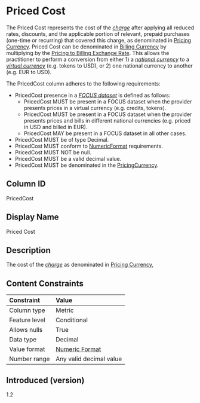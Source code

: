 # Priced Cost

The Priced Cost represents the cost of the [*charge*](#glossary:charge) after applying all reduced rates, discounts, and the applicable portion of relevant, prepaid purchases (one-time or recurring) that covered this charge, as denominated in [Pricing Currency](#pricingcurrency).  Priced Cost can be denominated in [Billing Currency](#billingcurrency) by multiplying by the [Pricing to Billing Exchange Rate](#pricingtobillingexchangerate).  This allows the practitioner to perform a conversion from either 1) a [*national currency*](#glossary:nationalcurrency) to a [*virtual currency*](#glossary:virtualcurrency) (e.g. tokens to USD), or 2) one national currency to another (e.g. EUR to USD).

The PricedCost column adheres to the following requirements:

* PricedCost presence in a [*FOCUS dataset*](#glossary:FOCUS-dataset) is defined as follows:
  * PricedCost MUST be present in a FOCUS dataset when the provider presents prices in a virtual currency (e.g. credits, tokens).
  * PricedCost MUST be present in a FOCUS dataset when the provider presents prices and bills in different national currencies (e.g. priced in USD and billed in EUR).
  * PricedCost MAY be present in a FOCUS dataset in all other cases.
* PricedCost MUST be of type Decimal.
* PricedCost MUST conform to [NumericFormat](#numericformat) requirements.
* PricedCost MUST NOT be null.
* PricedCost MUST be a valid decimal value.
* PricedCost MUST be denominated in the [PricingCurrency](#pricingcurrency).

## Column ID

PricedCost

## Display Name

Priced Cost

## Description

The cost of the [*charge*](#glossary:charge) as denominated in [Pricing Currency](#pricingcurrency),

## Content Constraints

|    Constraint   |      Value              |
|:----------------|:------------------------|
| Column type     | Metric                  |
| Feature level   | Conditional             |
| Allows nulls    | True                    |
| Data type       | Decimal                 |
| Value format    | [Numeric Format](#numericformat) |
| Number range    | Any valid decimal value |

## Introduced (version)

1.2

